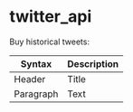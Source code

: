 # twitter_api

Buy historical tweets:


| Syntax | Description |
| --- | ----------- |
| Header | Title |
| Paragraph | Text |

